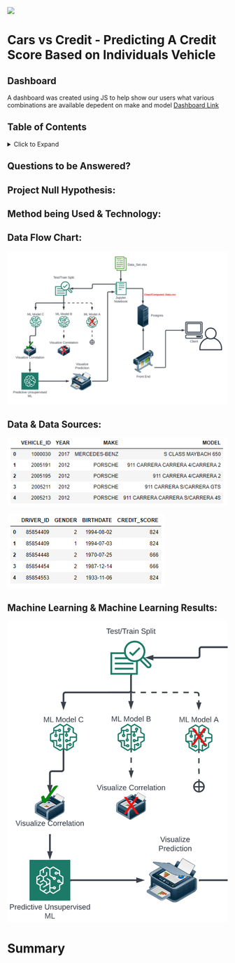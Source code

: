 
![](front-end/assets/img/background.png)

# Cars vs Credit - Predicting A Credit Score Based on Individuals Vehicle

## Dashboard
A dashboard was created using JS to help show our users what various combinations are available depedent on make and model [Dashboard Link](https://github.com/thamilton33/WashUProject_SDT)

## Table of Contents 

<details>
<summary>Click to Expand</summary>

- [**Questions to be Answered**](#questions-to-be-answered)
- [**Project Null Hypothesis**](#project-null-hypothesis)
- [**Method being Used & Technology**](#method-being-used--technology)
- [**Data Flow Chart**](#data-flow-chart)
- [**Data & Data Sources**](#data--data-sources)
- [**Machine Learning & Machine Learnings Results**](#machine-learning--machine-learning-results)
- [**Summary**](#summary)

</details>

## Questions to be Answered? 

## Project Null Hypothesis:

## Method being Used & Technology:

## Data Flow Chart:

![](images/Data_Flowchart.png)

## Data & Data Sources:


![](images/vehicle_data.png)

![](images/driver_data.png)

## Machine Learning & Machine Learning Results:

![](front-end/assets/img/mlflowchart.png)

# Summary


